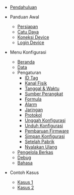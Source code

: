 - [Pendahuluan](/)

- Panduan Awal
  - [Persiapan](quickstart/index.md)
  - [Catu Daya](quickstart/powering.md)
  - [Koneksi Device](quickstart/connection.md)
  - [Login Device](quickstart/login.md)

- Menu Konfigurasi
  - [Beranda](menu/homepage.md)
  - [Data](menu/m_data.md)
  - Pengaturan
    - [ID Tag](menu/pengaturan/m_p_idtag.md)
    - [Kanal Fisik](menu/pengaturan/m_p_kanalfisik.md)
    - [Tanggal & Waktu](menu/pengaturan/m_p_datetime.md)
    - [Sumber Perangkat](menu/pengaturan/m_p_sumber.md)
    - [Formula](menu/pengaturan/m_p_formula.md)
    - [Alarm](menu/pengaturan/m_p_alarm.md)
    - [Jaringan](menu/pengaturan/m_p_jaringan.md)
    - [Protokol](menu/pengaturan/m_p_protokol.md)
    - [Unggah Konfigurasi](menu/pengaturan/upload_config.md)
    - [Unduh Konfigurasi](menu/pengaturan/download_config.md)
    - [Pembaruan Firmware](menu/pengaturan/update_firmware.md)
    - [Simpan Konfigurasi](menu/pengaturan/save_config.md)
    - [Setelah Pabrik](menu/pengaturan/reset.md)
    - [Nyalakan Ulang](menu/pengaturan/reboot.md)
  - [Pengelola Berkas](menu/explorer.md)
  - [Debug](menu/debug.md)
  - [Bahasa](menu/language.md)

- Contoh Kasus
  - [Kasus 1](usecase/index.md)
  - [Kasus 2](usecase/index.md)